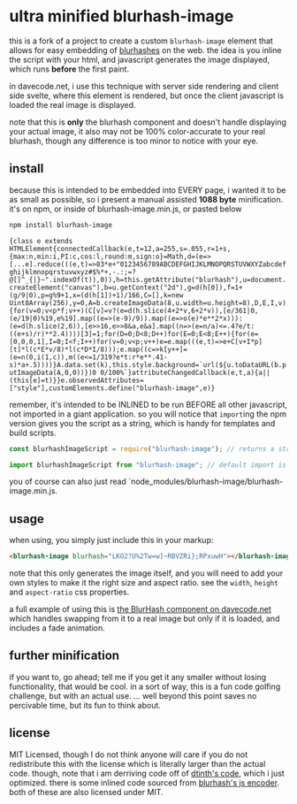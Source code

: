 # ultra minified blurhash-image

this is a fork of a project to create a custom `blurhash-image` element that allows for easy embedding of [blurhashes](https://blurha.sh/) on the web. the idea is you inline the script with your html, and javascript generates the image displayed, which runs **before** the first paint.

in davecode.net, i use this technique with server side rendering and client side svelte, where this element is rendered, but once the client javascript is loaded the real image is displayed.

note that this is **only** the blurhash component and doesn't handle displaying your actual image, it also may not be 100% color-accurate to your real blurhash, though any difference is too minor to notice with your eye.

## install

because this is intended to be embedded into EVERY page, i wanted it to be as small as possible, so i present a manual assisted **1088 byte** minification. it's on npm, or inside of blurhash-image.min.js, or pasted below

```sh
npm install blurhash-image
```

<!-- prettier-ignore -->
```{class e extends HTMLElement{connectedCallback(e,t=12,a=255,s=.055,r=1+s,{max:n,min:i,PI:c,cos:l,round:m,sign:o}=Math,d=(e=>[...e].reduce(((e,t)=>83*e+"0123456789ABCDEFGHIJKLMNOPQRSTUVWXYZabcdefghijklmnopqrstuvwxyz#$%*+,-.:;=?@[]^_{|}~".indexOf(t)),0)),h=this.getAttribute("blurhash"),u=document.createElement("canvas"),b=u.getContext("2d"),g=d(h[0]),f=1+(g/9|0),p=g%9+1,x=(d(h[1])+1)/166,C=[],k=new Uint8Array(256),y=0,A=b.createImageData(8,u.width=u.height=8),D,E,I,v){for(v=0;v<p*f;v++)(C[v]=v?(e=d(h.slice(4+2*v,6+2*v)),[e/361|0,(e/19|0)%19,e%19].map((e=>(e-9)/9)).map((e=>o(e)*e**2*x))):(e=d(h.slice(2,6)),[e>>16,e>>8&a,e&a].map((n=>(e=n/a)<=.4?e/t:((e+s)/r)**2.4))))[3]=1;for(D=0;D<8;D++)for(E=0;E<8;E++){for(e=[0,0,0,1],I=0;I<f;I++)for(v=0;v<p;v++)e=e.map(((e,t)=>e+C[v+I*p][t]*l(c*E*v/8)*l(c*D*I/8)));e.map((c=>k[y++]=(e=n(0,i(1,c)),m((e<=1/319?e*t:r*e**.41-s)*a+.5))))}A.data.set(k),this.style.background=`url(${u.toDataURL(b.putImageData(A,0,0))})0 0/100%`}attributeChangedCallback(e,t,a){a||(this[e]=t)}}e.observedAttributes=["style"],customElements.define("blurhash-image",e)}```

remember, it's intended to be INLINED to be run BEFORE all other javascript, not imported in a giant application. so you will notice that `import`ing the npm version gives you the script as a string, which is handy for templates and build scripts.

```ts
const blurhashImageScript = require("blurhash-image"); // returns a string

import blurhashImageScript from "blurhash-image"; // default import is a string
```

you of course can also just read `node_modules/blurhash-image/blurhash-image.min.js.

## usage

when using, you simply just include this in your markup:

```html
<blurhash-image blurhash="LKO2?U%2Tw=w]~RBVZRi};RPxuwH"></blurhash-image>
```

note that this only generates the image itself, and you will need to add your own styles to make it the right size and aspect ratio. see the `width`, `height` and `aspect-ratio` css properties.

a full example of using this is [the BlurHash component on davecode.net](https://github.com/davecaruso/davecode.net/blob/main/src/lib/components/BlurHash.svelte) which handles swapping from it to a real image but only if it is loaded, and includes a fade animation.

## further minification

if you want to, go ahead; tell me if you get it any smaller without losing functionality, that would be cool. in a sort of way, this is a fun code golfing challenge, but with an actual use. ... well beyond this point saves no percivable time, but its fun to think about.

## license

MIT Licensed, though I do not think anyone will care if you do not redistribute this with the license which is literally larger than the actual code. though, note that i am derriving code off of [dtinth's code](https://github.com/dtinth/blurhash-image), which i just optimized. there is some inlined code sourced from [blurhash's js encoder](https://github.com/woltapp/blurhash/tree/master/TypeScript). both of these are also licensed under MIT.
